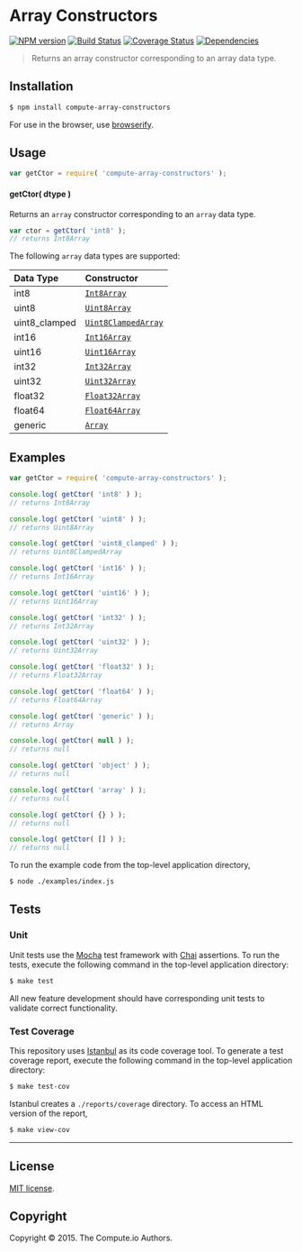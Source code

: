 Array Constructors
===
[![NPM version][npm-image]][npm-url] [![Build Status][travis-image]][travis-url] [![Coverage Status][coveralls-image]][coveralls-url] [![Dependencies][dependencies-image]][dependencies-url]

> Returns an array constructor corresponding to an array data type.


## Installation

``` bash
$ npm install compute-array-constructors
```

For use in the browser, use [browserify](https://github.com/substack/node-browserify).


## Usage

``` javascript
var getCtor = require( 'compute-array-constructors' );
```

#### getCtor( dtype )

Returns an `array` constructor corresponding to an `array` data type.

``` javascript
var ctor = getCtor( 'int8' );
// returns Int8Array
```

The following `array` data types are supported:

| Data Type | Constructor |
|:----------|:------------|
| int8 | [`Int8Array`](https://developer.mozilla.org/en-US/docs/Web/JavaScript/Reference/Global_Objects/Int8Array) |
| uint8 | [`Uint8Array`](https://developer.mozilla.org/en-US/docs/Web/JavaScript/Reference/Global_Objects/Uint8Array) |
| uint8_clamped | [`Uint8ClampedArray`](https://developer.mozilla.org/en-US/docs/Web/JavaScript/Reference/Global_Objects/Uint8ClampedArray) |
| int16 | [`Int16Array`](https://developer.mozilla.org/en-US/docs/Web/JavaScript/Reference/Global_Objects/Int16Array) |
| uint16 | [`Uint16Array`](https://developer.mozilla.org/en-US/docs/Web/JavaScript/Reference/Global_Objects/Uint16Array) |
| int32 | [`Int32Array`](https://developer.mozilla.org/en-US/docs/Web/JavaScript/Reference/Global_Objects/Int32Array) |
| uint32 | [`Uint32Array`](https://developer.mozilla.org/en-US/docs/Web/JavaScript/Reference/Global_Objects/Uint32Array) |
| float32 | [`Float32Array`](https://developer.mozilla.org/en-US/docs/Web/JavaScript/Reference/Global_Objects/Float32Array) |
| float64 | [`Float64Array`](https://developer.mozilla.org/en-US/docs/Web/JavaScript/Reference/Global_Objects/Float64Array) |
| generic | [`Array`](https://developer.mozilla.org/en-US/docs/Web/JavaScript/Reference/Global_Objects/Array) |


## Examples

``` javascript
var getCtor = require( 'compute-array-constructors' );

console.log( getCtor( 'int8' ) );
// returns Int8Array

console.log( getCtor( 'uint8' ) );
// returns Uint8Array

console.log( getCtor( 'uint8_clamped' ) );
// returns Uint8ClampedArray

console.log( getCtor( 'int16' ) );
// returns Int16Array

console.log( getCtor( 'uint16' ) );
// returns Uint16Array

console.log( getCtor( 'int32' ) );
// returns Int32Array

console.log( getCtor( 'uint32' ) );
// returns Uint32Array

console.log( getCtor( 'float32' ) );
// returns Float32Array

console.log( getCtor( 'float64' ) );
// returns Float64Array

console.log( getCtor( 'generic' ) );
// returns Array

console.log( getCtor( null ) );
// returns null

console.log( getCtor( 'object' ) );
// returns null

console.log( getCtor( 'array' ) );
// returns null

console.log( getCtor( {} ) );
// returns null

console.log( getCtor( [] ) );
// returns null
```

To run the example code from the top-level application directory,

``` bash
$ node ./examples/index.js
```


## Tests

### Unit

Unit tests use the [Mocha](http://mochajs.org/) test framework with [Chai](http://chaijs.com) assertions. To run the tests, execute the following command in the top-level application directory:

``` bash
$ make test
```

All new feature development should have corresponding unit tests to validate correct functionality.


### Test Coverage

This repository uses [Istanbul](https://github.com/gotwarlost/istanbul) as its code coverage tool. To generate a test coverage report, execute the following command in the top-level application directory:

``` bash
$ make test-cov
```

Istanbul creates a `./reports/coverage` directory. To access an HTML version of the report,

``` bash
$ make view-cov
```


---
## License

[MIT license](http://opensource.org/licenses/MIT).


## Copyright

Copyright &copy; 2015. The Compute.io Authors.


[npm-image]: http://img.shields.io/npm/v/compute-array-constructors.svg
[npm-url]: https://npmjs.org/package/compute-array-constructors

[travis-image]: http://img.shields.io/travis/compute-io/array-constructors/master.svg
[travis-url]: https://travis-ci.org/compute-io/array-constructors

[coveralls-image]: https://img.shields.io/coveralls/compute-io/array-constructors/master.svg
[coveralls-url]: https://coveralls.io/r/compute-io/array-constructors?branch=master

[dependencies-image]: http://img.shields.io/david/compute-io/array-constructors.svg
[dependencies-url]: https://david-dm.org/compute-io/array-constructors

[dev-dependencies-image]: http://img.shields.io/david/dev/compute-io/array-constructors.svg
[dev-dependencies-url]: https://david-dm.org/dev/compute-io/array-constructors

[github-issues-image]: http://img.shields.io/github/issues/compute-io/array-constructors.svg
[github-issues-url]: https://github.com/compute-io/array-constructors/issues
